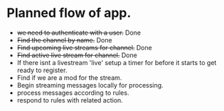 
# Planned flow of app.

+ ~~we need to authenticate with a user.~~ Done
+ ~~Find the channel by name.~~ Done
+ ~~Find upcoming live streams for channel.~~ Done
+ ~~Find active live stream for channel.~~ Done
+ If there isnt a livestream 'live' setup a timer for before it starts to get ready to register.
+ Find if we are a mod for the stream.
+ Begin streaming messages locally for processing.
+ process messages according to rules.
+ respond to rules with related action.